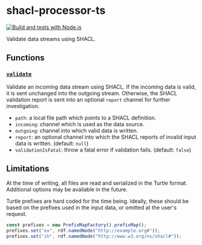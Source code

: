 # shacl-processor-ts

[![Build and tests with Node.js](https://github.com/rdf-connect/shacl-processor-ts/actions/workflows/build-test.yml/badge.svg)](https://github.com/rdf-connect/shacl-processor-ts/actions/workflows/build-test.yml)

Validate data streams using SHACL.

## Functions

### [`validate`](./src/index.ts)

Validate an incoming data stream using SHACL. If the incoming data is valid, it is sent unchanged into the outgoing stream. Otherwise, the SHACL validation report is sent into an optional `report` channel for further investigation.

- `path`: a local file path which points to a SHACL definition.
- `incoming`: channel which is used as the data source.
- `outgoing`: channel into which valid data is written.
- `report`: an optional channel into which the SHACL reports of invalid input data is written. (default: `null`)
- `validationIsFatal`: throw a fatal error if validation fails. (default: `false`)

## Limitations

At the time of writing, all files are read and serialized in the Turtle format. Additional options may be available in the future.

Turtle prefixes are hard coded for the time being. Ideally, these should be based on the prefixes used in the input data, or omitted at the user's request.

```ts
const prefixes = new PrefixMapFactory().prefixMap();
prefixes.set("ex", rdf.namedNode("http://example.org#"));
prefixes.set("sh", rdf.namedNode("http://www.w3.org/ns/shacl#"));
```
